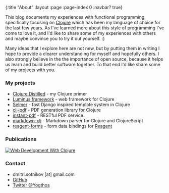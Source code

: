 {:title "About"
 :layout :page
 :page-index 0
 :navbar? true}

This blog documents my experiences with functional programming, specifically focusing on [Clojure](http://clojure.org/)
which has been my language of choice for the last few years. As I've learned more about this style of programming I've
come to love it, and I'd like to share some of my experiences with others and maybe convince you to try it out yourself. :)

Many ideas that I explore here are not new, but by putting them in writing I hope to provide a clearer understanding for
myself and hopefully others.  I also strongly believe in the the importance of open source, because it helps us learn and
build better software together. To that end I'd like share some of my projects with you.

### My projects

* [Clojure Distilled](http://yogthos.github.io/ClojureDistilled.html) - my Clojure primer
* [Luminus framework](http://www.luminusweb.net) - web framework for Clojure
* [Selmer](https://github.com/yogthos/Selmer) - fast Django inspired template system in Clojure
* [clj-pdf](https://github.com/yogthos/clj-pdf) - PDF generation library for Clojure
* [instant-pdf](http://yogthos.net/instant-pdf) - RESTful PDF service
* [markdown-clj](https://github.com/yogthos/markdown-clj) - Markdown parser for Clojure and ClojureScript
* [reagent-forms](https://github.com/reagent-project/reagent-forms) - form data bindings for [Reagent](https://github.com/reagent-project/reagent)

### Publications

[![Web Development With Clojure](http://yogthos.net/files/wdwc.png)](http://pragprog.com/book/dswdcloj/web-development-with-clojure)

### Contact

* <i class="fa fa-envelope"></i> dmitri.sotnikov [at] gmail.com
* [<i class="fa fa-github"></i> GitHub](https://github.com/yogthos)
* [<i class="fa fa-twitter"></i> Twitter @Yogthos](https://twitter.com/Yogthos)
